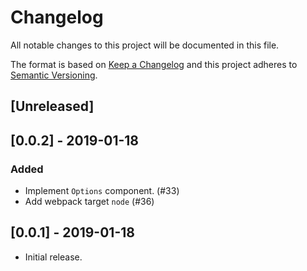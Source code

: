 # Changelog
All notable changes to this project will be documented in this file.

The format is based on [Keep a Changelog](http://keepachangelog.com/en/1.0.0/)
and this project adheres to [Semantic Versioning](http://semver.org/spec/v2.0.0.html).

## [Unreleased]

## [0.0.2] - 2019-01-18
### Added
- Implement `Options` component. (#33)
- Add webpack target `node` (#36)

## [0.0.1] - 2019-01-18
- Initial release.
